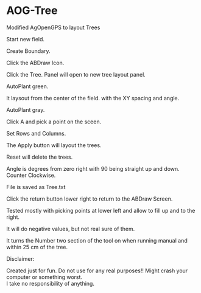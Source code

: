 # AOG-Tree
Modified AgOpenGPS to layout Trees

Start new field.

Create Boundary.

Click the ABDraw Icon.

Click the Tree. Panel will open to new tree layout panel.

AutoPlant green.

  It laysout from the center of the field. with the XY spacing and angle.
  
AutoPlant gray.

  Click A and pick a point on the sceen.
  
  Set Rows and Columns.

The Apply button will layout the trees.

Reset will delete the trees.

Angle is degrees from zero right with 90 being straight up and down.  Counter Clockwise.

File is saved as Tree.txt

Click the return button lower right to return to the ABDraw Screen.

Tested mostly with picking points at lower left and allow to fill up and to the right.

It will do negative values, but not real sure of them.

It turns the Number two section of the tool on when running manual and within 25 cm of the tree.

Disclaimer:

Created just for fun.  Do not use for any real purposes!!  Might crash your computer or something worst.  
I take no responsibility of anything.
